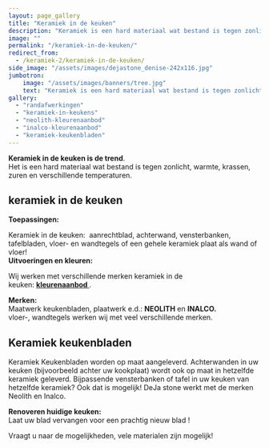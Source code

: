 ```yaml
---
layout: page_gallery
title: "Keramiek in de keuken"
description: "Keramiek is een hard materiaal wat bestand is tegen zonlicht, warmte, krassen, zuren en verschillende temperaturen."
image: ""
permalink: "/keramiek-in-de-keuken/"
redirect_from:
  - /keramiek-2/keramiek-in-de-keuken/
side_image: "/assets/images/dejastone_denise-242x116.jpg"
jumbotron:
    image: "/assets/images/banners/tree.jpg"
    text: "Keramiek is een hard materiaal wat bestand is tegen zonlicht, warmte, krassen, zuren en verschillende temperaturen."
gallery: 
  - "randafwerkingen"
  - "keramiek-in-keukens"
  - "neolith-kleurenaanbod"
  - "inalco-kleurenaanbod"    
  - "keramiek-keukenbladen"
---
```

**Keramiek in de keuken is de trend**.  
Het is een hard materiaal wat bestand is tegen zonlicht, warmte, krassen, zuren en verschillende temperaturen. 

keramiek in de keuken
---------------------

**Toepassingen:**

Keramiek in de keuken:  aanrechtblad, achterwand, vensterbanken, tafelbladen, vloer- en wandtegels of een gehele keramiek plaat als wand of vloer!  
**Uitvoeringen en kleuren:**

Wij werken met verschillende merken keramiek in de keuken: **[kleurenaanbod](/keramiek-kleurenaanbod/)[ ](/composiet-kleurenaanbod/)**. 

**Merken:**  
Maatwerk keukenbladen, plaatwerk e.d.: **NEOLITH** en **INALCO.**  
vloer-, wandtegels werken wij met veel verschillende merken.

## Keramiek keukenbladen
Keramiek Keukenbladen worden op maat aangeleverd. Achterwanden in uw keuken
(bijvoorbeeld achter uw kookplaat) wordt ook op maat in hetzelfde keramiek geleverd.
Bijpassende vensterbanken of tafel in uw keuken van hetzelfde keramiek? Ook dat is mogelijk!
DeJa stone werkt met de merken Neolith en Inalco.

**Renoveren huidige keuken:**  
Laat uw blad vervangen voor een prachtig nieuw blad !

Vraagt u naar de mogelijkheden, vele materialen zijn mogelijk!

